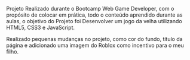 
Projeto Realizado durante o Bootcamp Web Game Developer, com o propósito de colocar em prática, todo o conteúdo aprendido durante as aulas, o objetivo do Projeto foi Desenvolver um jogo da velha utilizando HTML5, CSS3 e JavaScript. 

Realizado pequenas mudanças no projeto, como cor do fundo, título da página e adicionado uma imagem do Roblox como incentivo para o meu filho.

